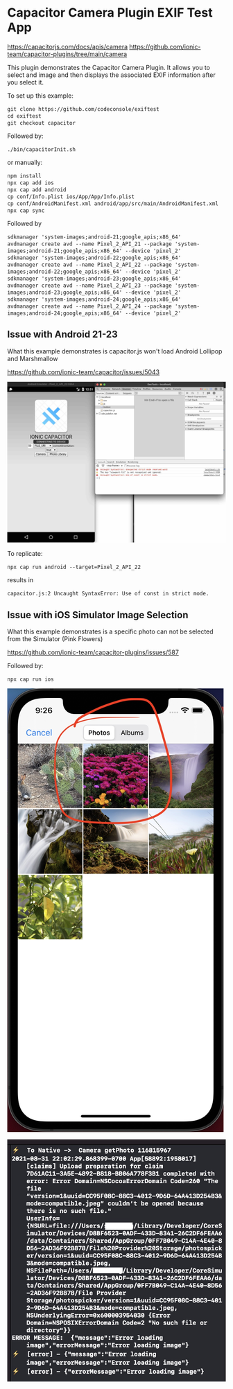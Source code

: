 # Capacitor Camera Plugin EXIF Test App

https://capacitorjs.com/docs/apis/camera
https://github.com/ionic-team/capacitor-plugins/tree/main/camera

This plugin demonstrates the Capacitor Camera Plugin.
It allows you to select and image and then displays the associated EXIF information after you select it.

To set up this example:
```
git clone https://github.com/codeconsole/exiftest
cd exiftest
git checkout capacitor
```
Followed by:
```
./bin/capacitorInit.sh
```
or manually:
```
npm install
npx cap add ios
npx cap add android
cp conf/Info.plist ios/App/App/Info.plist
cp conf/AndroidManifest.xml android/app/src/main/AndroidManifest.xml
npx cap sync
```

Followed by
```
sdkmanager 'system-images;android-21;google_apis;x86_64'
avdmanager create avd --name Pixel_2_API_21 --package 'system-images;android-21;google_apis;x86_64' --device 'pixel_2'
sdkmanager 'system-images;android-22;google_apis;x86_64'
avdmanager create avd --name Pixel_2_API_22 --package 'system-images;android-22;google_apis;x86_64' --device 'pixel_2'
sdkmanager 'system-images;android-23;google_apis;x86_64'
avdmanager create avd --name Pixel_2_API_23 --package 'system-images;android-23;google_apis;x86_64' --device 'pixel_2'
sdkmanager 'system-images;android-24;google_apis;x86_64'
avdmanager create avd --name Pixel_2_API_24 --package 'system-images;android-24;google_apis;x86_64' --device 'pixel_2'
```

## Issue with Android 21-23
What this example demonstrates is capacitor.js won't load Android Lollipop and Marshmallow

https://github.com/ionic-team/capacitor/issues/5043

![Bad Image](screenshots/android-22-error.jpg)

To replicate:
```
npx cap run android --target=Pixel_2_API_22  
```

results in 

```
capacitor.js:2 Uncaught SyntaxError: Use of const in strict mode.
```

## Issue with iOS Simulator Image Selection

What this example demonstrates is a specific photo can not be selected from the Simulator (Pink Flowers)

https://github.com/ionic-team/capacitor-plugins/issues/587

Followed by:
```
npx cap run ios
```


![Bad Image](screenshots/bad-image.jpg)

![XCode Output](screenshots/logging.jpg)
